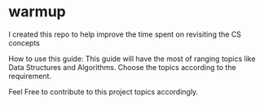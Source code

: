 # warmup
I created this repo to help improve the time spent on revisiting the CS concepts

How to use this guide:
This guide will have the most of ranging topics like Data Structures and Algorithms. Choose the topics according to the requirement.

Feel Free to contribute to this project topics accordingly.
